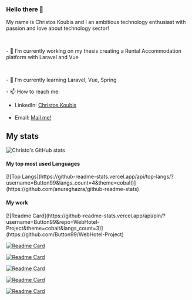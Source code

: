 ### Hello there 👋

<p>My name is Christos Koubis and I an ambitious technology enthusiast with passion and love about technology sector!</p>
<br />
<p> - 🔭 I’m currently working on my thesis creating a Rental Accommodation platform with Laravel and Vue </p>
<br />
<p> - 🌱 I’m currently learning Laravel, Vue, Spring </p>
<p> - 📫 How to reach me: <br />
 <ul>
  <li>
     LinkedIn: <a href="www.linkedin.com/in/christos-koubis-9785811a8">Christos Koubis</a>
  </li>
  <br />
  <li>
     Email: <a href="mailto:christoskoubis@yahoo.com">Mail me!</a>
  </li>
 </ul>
</p>

<h2> My stats </h2>

![Christo's GitHub stats](https://github-readme-stats.vercel.app/api?username=Button99&show_icons=true&theme=cobalt)

<h4> My top most used Languages </h4>
[![Top Langs](https://github-readme-stats.vercel.app/api/top-langs/?username=Button99&langs_count=4&theme=cobalt)](https://github.com/anuraghazra/github-readme-stats)

<h4> My work </h4>
<p>
  [![Readme Card](https://github-readme-stats.vercel.app/api/pin/?username=Button99&repo=WebHotel-Project&theme=cobalt&langs_count=3)](https://github.com/Button99/WebHotel-Project)

  [![Readme Card](https://github-readme-stats.vercel.app/api/pin/?username=Button99&repo=Algorithms&theme=cobalt&langs_count=3)](https://github.com/Button99/Algorithms)

  [![Readme Card](https://github-readme-stats.vercel.app/api/pin/?username=Button99&repo=Speaky&theme=cobalt&langs_count=3)](https://github.com/Button99/Speaky)

  [![Readme Card](https://github-readme-stats.vercel.app/api/pin/?username=Button99&repo=Discord-Bot&theme=cobalt&langs_count=3)](https://github.com/Button99/Discord-Bot)

  [![Readme Card](https://github-readme-stats.vercel.app/api/pin/?username=Button99&repo=WP-Project&theme=cobalt&langs_count=3)](https://github.com/Button99/WP-Project)

  [![Readme Card](https://github-readme-stats.vercel.app/api/pin/?username=Button99&repo=Simple-API&theme=cobalt&langs_count=3)](https://github.com/Button99/Simple-API)
</p>

